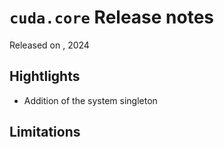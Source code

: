 # `cuda.core` Release notes

Released on <TODO>, 2024

## Hightlights
- Addition of the system singleton

## Limitations

<TODO>
